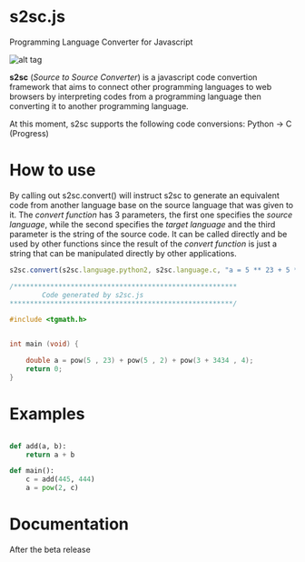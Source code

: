s2sc.js
===========

Programming Language Converter for Javascript

![alt tag](http://i.imgur.com/fcwJueC.png)

**s2sc** (*Source to Source Converter*) is a javascript code convertion framework
that aims to connect other programming languages to web browsers by interpreting
codes from a programming language then converting it to another programming language.

At this moment, s2sc supports the following code conversions:
	Python -> C (Progress)

How to use
===========

By calling out s2sc.convert() will instruct s2sc to generate an equivalent code from
another language base on the source language that was given to it. The *convert function*
has 3 parameters, the first one specifies the *source language*, while the second specifies
the *target language* and the third parameter is the string of the source code. It can be called
directly and be used by other functions since the result of the *convert function* is just a string
that can be manipulated directly by other applications.

```javascript
s2sc.convert(s2sc.language.python2, s2sc.language.c, "a = 5 ** 23 + 5 ** 2 + pow(3+3434, 4)")
```

```C
/*******************************************************
		Code generated by s2sc.js
*******************************************************/

#include <tgmath.h>


int main (void) {

	double a = pow(5 , 23) + pow(5 , 2) + pow(3 + 3434 , 4);
	return 0;
}
```

Examples
===========
```Python

def add(a, b):
	return a + b

def main():
	c = add(445, 444)
	a = pow(2, c)
```

Documentation
===========
After the beta release

